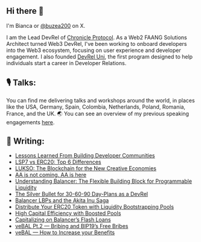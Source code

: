 ## Hi there 👋


I'm Bianca or [@buzea200](https://x.com/buzea200?lang=en) on X.


I am the Lead DevRel of [Chronicle Protocol](https://chroniclelabs.org/). As a Web2 FAANG Solutions Architect turned Web3 DevRel, I've been working to onboard developers into the Web3 ecosystem, focusing on user experience and developer engagement. I also founded [DevRel Uni](https://www.devreluni.com/), the first program designed to help individuals start a career in Developer Relations.

## 🎙️ Talks:
You can find me delivering talks and workshops around the world, in places like the USA, Germany, Spain, Colombia, Netherlands, Poland, Romania, France, and the UK. 🌏
You can see an overview of my previous speaking engagements [here](https://biancabuzea.com/activities/).

## 📝 Writing:

- [Lessons Learned From Building Developer Communities](https://devreluni.substack.com/p/lessons-learned-from-building-developer)
- [LSP7 vs ERC20: Top 6 Differences](https://medium.com/lukso/lsp7-vs-erc20-top-6-differences-b39df865a9fe)
- [LUKSO: The Blockchain for the New Creative Economies](https://drive.google.com/file/d/1OZBXf3PR7CPLR8xhaSRWhI59bu9Ji3wK/view?usp=sharing)
- [AA is not coming. AA is here](https://medium.com/lukso/aa-is-not-coming-aa-is-here-4d87b12ba11a)
- [Understanding Balancer: The Flexible Building Block for Programmable Liquidity](https://dev.to/bianca_buzea/understanding-balancer-the-flexible-building-block-for-programmable-liquidity-4icc)
- [The Silver Bullet for 30-60-90 Day-Plans as a DevRel](https://dev.to/bianca_buzea/the-silver-bullet-for-30-60-90-day-plans-as-a-devrel-1pl3)
- [Balancer LBPs and the Akita Inu Saga](https://medium.com/balancer-protocol/balancer-lbps-and-the-akita-inu-saga-15fe5cc99154)
- [Distribute Your ERC20 Token with Liquidity Bootstrapping Pools](https://medium.com/balancer-protocol/distribute-your-erc20-token-with-liquidity-bootstrapping-pools-b84159464c32)
- [High Capital Efficiency with Boosted Pools](https://medium.com/balancer-protocol/high-capital-efficiency-with-boosted-pools-846a39e4ac55)
- [Capitalizing on Balancer’s Flash Loans](https://medium.com/balancer-protocol/capitalizing-on-balancers-flash-loans-ddb17dec6958)
- [veBAL Pt.2 — Bribing and BIP19’s Free Bribes](https://medium.com/balancer-protocol/vebal-pt-2-bribing-and-bip19s-free-bribes-b2f8334eba14)
- [veBAL — How to Increase your Benefits](https://medium.com/balancer-protocol/vebal-how-to-increase-your-benefits-b51daf6458a8)

<!--
**biancabuzea200/biancabuzea200** is a ✨ _special_ ✨ repository because its `README.md` (this file) appears on your GitHub profile.

Here are some ideas to get you started:

- 🔭 I’m currently working on ...
- 🌱 I’m currently learning ...
- 👯 I’m looking to collaborate on ...
- 🤔 I’m looking for help with ...
- 💬 Ask me about ...
- 📫 How to reach me: ...
- 😄 Pronouns: ...
- ⚡ Fun fact: ...
-->

